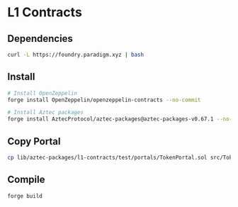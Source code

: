 # L1 Contracts

## Dependencies

```bash
curl -L https://foundry.paradigm.xyz | bash
```

## Install

```bash
# Install OpenZeppelin
forge install OpenZeppelin/openzeppelin-contracts --no-commit

# Install Aztec packages
forge install AztecProtocol/aztec-packages@aztec-packages-v0.67.1 --no-commit
```

## Copy Portal

```bash
cp lib/aztec-packages/l1-contracts/test/portals/TokenPortal.sol src/TokenPortal.sol
```

## Compile

```bash
forge build
```
